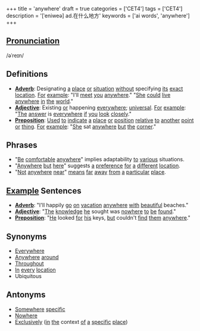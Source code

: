 +++
title = 'anywhere'
draft = true
categories = ['CET4']
tags = ['CET4']
description = '[ˈeniweə] ad.在什么地方'
keywords = ['ai words', 'anywhere']
+++

## [Pronunciation](/post/pronunciation/)
/əˈreɪn/

## Definitions
- **[Adverb](/post/adverb/)**: Designating [a](/post/a/) [place](/post/place/) [or](/post/or/) [situation](/post/situation/) [without](/post/without/) specifying [its](/post/its/) [exact](/post/exact/) [location](/post/location/). [For](/post/for/) [example](/post/example/): "I'll [meet](/post/meet/) [you](/post/you/) [anywhere](/post/anywhere/)." "[She](/post/she/) [could](/post/could/) [live](/post/live/) [anywhere](/post/anywhere/) [in](/post/in/) [the](/post/the/) [world](/post/world/)."
- **[Adjective](/post/adjective/)**: Existing [or](/post/or/) happening [everywhere](/post/everywhere/); [universal](/post/universal/). [For](/post/for/) [example](/post/example/): "[The](/post/the/) [answer](/post/answer/) is [everywhere](/post/everywhere/) [if](/post/if/) [you](/post/you/) [look](/post/look/) [closely](/post/closely/)."
- **[Preposition](/post/preposition/)**: [Used](/post/used/) [to](/post/to/) [indicate](/post/indicate/) [a](/post/a/) [place](/post/place/) [or](/post/or/) [position](/post/position/) [relative](/post/relative/) [to](/post/to/) [another](/post/another/) [point](/post/point/) [or](/post/or/) [thing](/post/thing/). [For](/post/for/) [example](/post/example/): "[She](/post/she/) sat [anywhere](/post/anywhere/) [but](/post/but/) [the](/post/the/) [corner](/post/corner/)."

## Phrases
- "[Be](/post/be/) [comfortable](/post/comfortable/) [anywhere](/post/anywhere/)" implies adaptability [to](/post/to/) [various](/post/various/) situations.
- "[Anywhere](/post/anywhere/) [but](/post/but/) [here](/post/here/)" suggests [a](/post/a/) [preference](/post/preference/) [for](/post/for/) [a](/post/a/) [different](/post/different/) [location](/post/location/).
- "[Not](/post/not/) [anywhere](/post/anywhere/) [near](/post/near/)" [means](/post/means/) [far](/post/far/) [away](/post/away/) [from](/post/from/) [a](/post/a/) [particular](/post/particular/) [place](/post/place/).

## [Example](/post/example/) Sentences
- **[Adverb](/post/adverb/)**: "I'll happily [go](/post/go/) [on](/post/on/) [vacation](/post/vacation/) [anywhere](/post/anywhere/) [with](/post/with/) [beautiful](/post/beautiful/) beaches."
- **[Adjective](/post/adjective/)**: "[The](/post/the/) [knowledge](/post/knowledge/) [he](/post/he/) sought was [nowhere](/post/nowhere/) [to](/post/to/) [be](/post/be/) [found](/post/found/)."
- **[Preposition](/post/preposition/)**: "[He](/post/he/) looked [for](/post/for/) [his](/post/his/) keys, [but](/post/but/) couldn't [find](/post/find/) [them](/post/them/) [anywhere](/post/anywhere/)."

## Synonyms
- [Everywhere](/post/everywhere/)
- [Anywhere](/post/anywhere/) [around](/post/around/)
- [Throughout](/post/throughout/)
- [In](/post/in/) [every](/post/every/) [location](/post/location/)
- Ubiquitous

## Antonyms
- [Somewhere](/post/somewhere/) [specific](/post/specific/)
- [Nowhere](/post/nowhere/)
- [Exclusively](/post/exclusively/) ([in](/post/in/) [the](/post/the/) context [of](/post/of/) [a](/post/a/) [specific](/post/specific/) [place](/post/place/))
